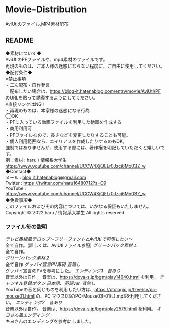 # Movie-Distribution
AviUtlのファイル,MP4素材配布
## README
◆素材について◆  
AviUtlのPFファイルや、mp4素材のファイルです。  
再現のものは、ご本人様の迷惑にならない程度に、ご自由に使用してください。  
◆配付条件◆  
×禁止事項  
・二次配布・自作発言  
　配布したい場合は、https://blog-it.hatenablog.com/entry/movie/AviUtl/PF のURLを貼って誘導するようにしてください。  
※直接リンクはNG！  
・再現のものは、本家様の迷惑になる行為  
◯OK  
・PFに入っている動画ファイルを利用した動画を作成する  
・商用利用可  
・PFファイルなので、長さなどを変更したりすることも可能。  
・個人利用範囲なら、エイリアスを作成したりするのもOK。  
強制ではありませんが、使用する際には、著作権を明記していただくと嬉しいです。  
例：素材 : haru / 情報系大学生 https://www.youtube.com/channel/UCCW4XjQELr0Jzcj6Mo03Z_w  
◆Contact◆  
メール : blog.it.hatenablog@gmail.com  
Twitter : https://twitter.com/haru16480712?s=09  
YouTube : https://www.youtube.com/channel/UCCW4XjQELr0Jzcj6Mo03Z_w  
◆免責事項◆  
このファイルおよびその内容については、いかなる保証もいたしません。  
Copyright © 2022 haru / 情報系大学生 All rights reserved.
### ファイル毎の説明
*テレビ番組風テロップ～フリーフォントとAviUtlで再現したい～*    
全て自作。(詳しくは、AviUtlファイル参照)
*グリーンバック素材１*  
全て自作。  
*グリーンバック素材２*  
全て自作
*グッバイ宣言PV再現 音無し*  
グッバイ宣言のPVを参考にした。
*エンディング1　音あり*  
音楽以外は自作。
音楽は、https://dova-s.jp/bgm/play14640.html を利用。
*チャンネル登録ボタン 日本語、英語ver. 音無し*  
YouTubeの音と同じものを利用したい方は、https://otologic.jp/free/se/pc-mouse01.html の、PC マウス03のPC-Mouse03-01(L).mp3を利用してください。
*エンディング2　音あり*  
音楽以外は自作。
音楽は、https://dova-s.jp/bgm/play2575.html を利用。
*キヨさん風エンディング*  
キヨさんのエンディングを参考にしました。
